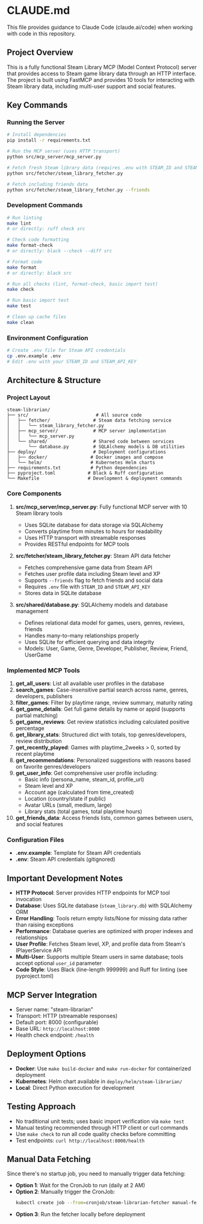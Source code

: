 # CLAUDE.md

This file provides guidance to Claude Code (claude.ai/code) when working with code in this repository.

## Project Overview

This is a fully functional Steam Library MCP (Model Context Protocol) server that provides access to Steam game library data through an HTTP interface. The project is built using FastMCP and provides 10 tools for interacting with Steam library data, including multi-user support and social features.

## Key Commands

### Running the Server
```bash
# Install dependencies
pip install -r requirements.txt

# Run the MCP server (uses HTTP transport)
python src/mcp_server/mcp_server.py

# Fetch fresh Steam library data (requires .env with STEAM_ID and STEAM_API_KEY)
python src/fetcher/steam_library_fetcher.py

# Fetch including friends data
python src/fetcher/steam_library_fetcher.py --friends
```

### Development Commands
```bash
# Run linting
make lint
# or directly: ruff check src

# Check code formatting
make format-check
# or directly: black --check --diff src

# Format code
make format
# or directly: black src

# Run all checks (lint, format-check, basic import test)
make check

# Run basic import test
make test

# Clean up cache files
make clean
```

### Environment Configuration
```bash
# Create .env file for Steam API credentials
cp .env.example .env
# Edit .env with your STEAM_ID and STEAM_API_KEY
```

## Architecture & Structure

### Project Layout
```
steam-librarian/
├── src/                         # All source code
│   ├── fetcher/                # Steam data fetching service
│   │   └── steam_library_fetcher.py
│   ├── mcp_server/             # MCP server implementation
│   │   └── mcp_server.py
│   └── shared/                 # Shared code between services
│       └── database.py         # SQLAlchemy models & DB utilities
├── deploy/                     # Deployment configurations
│   ├── docker/                # Docker images and compose
│   └── helm/                  # Kubernetes Helm charts
├── requirements.txt           # Python dependencies
├── pyproject.toml            # Black & Ruff configuration
└── Makefile                  # Development & deployment commands
```

### Core Components

1. **src/mcp_server/mcp_server.py**: Fully functional MCP server with 10 Steam library tools
   - Uses SQLite database for data storage via SQLAlchemy
   - Converts playtime from minutes to hours for readability
   - Uses HTTP transport with streamable responses
   - Provides RESTful endpoints for MCP tools

2. **src/fetcher/steam_library_fetcher.py**: Steam API data fetcher
   - Fetches comprehensive game data from Steam API
   - Fetches user profile data including Steam level and XP
   - Supports `--friends` flag to fetch friends and social data
   - Requires `.env` file with `STEAM_ID` and `STEAM_API_KEY`
   - Stores data in SQLite database

3. **src/shared/database.py**: SQLAlchemy models and database management
   - Defines relational data model for games, users, genres, reviews, friends
   - Handles many-to-many relationships properly
   - Uses SQLite for efficient querying and data integrity
   - Models: User, Game, Genre, Developer, Publisher, Review, Friend, UserGame

### Implemented MCP Tools

1. **get_all_users**: List all available user profiles in the database
2. **search_games**: Case-insensitive partial search across name, genres, developers, publishers
3. **filter_games**: Filter by playtime range, review summary, maturity rating
4. **get_game_details**: Get full game details by name or appid (supports partial matching)
5. **get_game_reviews**: Get review statistics including calculated positive percentage
6. **get_library_stats**: Structured dict with totals, top genres/developers, review distribution
7. **get_recently_played**: Games with playtime_2weeks > 0, sorted by recent playtime
8. **get_recommendations**: Personalized suggestions with reasons based on favorite genres/developers
9. **get_user_info**: Get comprehensive user profile including:
   - Basic info (persona_name, steam_id, profile_url)
   - Steam level and XP
   - Account age (calculated from time_created)
   - Location (country/state if public)
   - Avatar URLs (small, medium, large)
   - Library stats (total games, total playtime hours)
10. **get_friends_data**: Access friends lists, common games between users, and social features

### Configuration Files

- **.env.example**: Template for Steam API credentials
- **.env**: Steam API credentials (gitignored)

## Important Development Notes

- **HTTP Protocol**: Server provides HTTP endpoints for MCP tool invocation
- **Database**: Uses SQLite database (`steam_library.db`) with SQLAlchemy ORM
- **Error Handling**: Tools return empty lists/None for missing data rather than raising exceptions
- **Performance**: Database queries are optimized with proper indexes and relationships
- **User Profile**: Fetches Steam level, XP, and profile data from Steam's IPlayerService API
- **Multi-User**: Supports multiple Steam users in same database; tools accept optional `user_id` parameter
- **Code Style**: Uses Black (line-length 999999) and Ruff for linting (see pyproject.toml)

## MCP Server Integration

- Server name: "steam-librarian"
- Transport: HTTP (streamable responses)
- Default port: 8000 (configurable)
- Base URL: `http://localhost:8000`
- Health check endpoint: `/health`

## Deployment Options

- **Docker**: Use `make build-docker` and `make run-docker` for containerized deployment
- **Kubernetes**: Helm chart available in `deploy/helm/steam-librarian/`
- **Local**: Direct Python execution for development

## Testing Approach

- No traditional unit tests; uses basic import verification via `make test`
- Manual testing recommended through HTTP client or curl commands
- Use `make check` to run all code quality checks before committing
- Test endpoints: `curl http://localhost:8000/health`

## Manual Data Fetching

Since there's no startup job, you need to manually trigger data fetching:
- **Option 1**: Wait for the CronJob to run (daily at 2 AM)
- **Option 2**: Manually trigger the CronJob:
  ```bash
  kubectl create job --from=cronjob/steam-librarian-fetcher manual-fetch-$(date +%s)
  ```
- **Option 3**: Run the fetcher locally before deployment